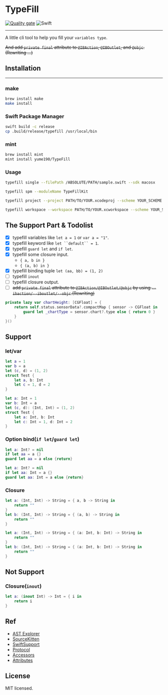 # TypeFill

[![Quality gate](https://sonarcloud.io/api/project_badges/quality_gate?project=yume190_TypeFill)](https://sonarcloud.io/dashboard?id=yume190_TypeFill)
![Swift](https://github.com/yume190/TypeFill/workflows/Swift/badge.svg)

----

A little cli tool to help you fill your `variables type`.

~~And add `private final` attribute to `@IBAction`, `@IBOutlet`, and `@objc`.(Rewriting ...)~~

## Installation

---

### make

``` sh
brew install make
make install
```

### Swift Package Manager

``` sh
swift build -c release
cp .build/release/typefill /usr/local/bin
```

### mint

``` sh
brew install mint
mint install yume190/TypeFill
```

### Usage

``` sh
typefill single --filePath /ABSOLUTE/PATH/sample.swift --sdk macosx

typefill spm --moduleName TypeFillKit

typefill project --project PATH/TO/YOUR.xcodeproj --scheme YOUR_SCHEME

typefill workspace --workspace PATH/TO/YOUR.xcworkspace --scheme YOUR_SCHEME
```

## The Support Part & Todolist

- [x] typefill variables like `let a = 1` or `var a = "1"`.
- [x] typefill keyword like `let ``default`` = 1`.
- [x] typefill `guard let` and `if let`.
- [x] typefill some closure input.
    - `{ a, b in }`
    - `{ (a, b) in }`
- [x] typefill binding tuple `let (aa, bb) = (1, 2)`
- [ ] typefill `inout` 
- [ ] typefill closure output.
- [ ] ~~add `private final` attribute to `@IBAction/@IBOutlet/@objc` by using `--ibaction/--iboutlet/--objc`.(Rewriting)~~

``` swift
private lazy var chartHeight: [CGFloat] = {
    return self.status.sensorData?.compactMap { sensor -> CGFloat in
        guard let _chartType = sensor.chart?.type else { return 0 }
    }
}()
```

## Support

### let/var

``` swift
let a = 1
var b = a
let (c, d) = (1, 2)
struct Test {
    let a, b: Int
    let c = 1, d = 2
}
```

``` swift
let a: Int = 1
var b: Int = a
let (c, d): (Int, Int) = (1, 2)
struct Test {
    let a: Int, b: Int
    let c: Int = 1, d: Int = 2
}
```

### Option bind(`if let`/`guard let`)

``` swift
let a: Int? = nil
if let aa = a {}
guard let aa = a else {return}
```

``` swift
let a: Int? = nil
if let aa: Int = a {}
guard let aa: Int = a else {return}
```

### Closure

``` swift
let a: (Int, Int) -> String = { a, b -> String in
    return ""
}
let b: (Int, Int) -> String = { (a, b) -> String in
    return ""
}
```

``` swift
let a: (Int, Int) -> String = { (a: Int, b: Int) -> String in
    return ""
}
let b: (Int, Int) -> String = { (a: Int, b: Int) -> String in
    return ""
}
```


## Not Support

### Closure(`inout`)

``` swift
let a: (inout Int) -> Int = { i in
    return i
}
```

## Ref

 * [AST Explorer](https://swift-ast-explorer.com/)
 * [SourceKitten](https://github.com/jpsim/SourceKitten/tree/swift-5.1)
 * [SwiftSupport](https://github.com/apple/swift/blob/master/tools/SourceKit/docs/SwiftSupport.txt)
 * [Protocol](https://github.com/apple/swift/blob/master/tools/SourceKit/docs/Protocol.md)
 * [Accessors](https://github.com/apple/swift/blob/2c9def8e74ede41f09c431dab5422bb0f8cc6adb/tools/SourceKit/lib/SwiftLang/SwiftEditor.cpp#L1101-L1105)
 * [Attributes](https://github.com/apple/swift/blob/0a92b1cda36706b5e0bd30c172a24391aa524309/tools/SourceKit/lib/SwiftLang/SwiftLangSupport.cpp#L65-L81)

## License

MIT licensed.
